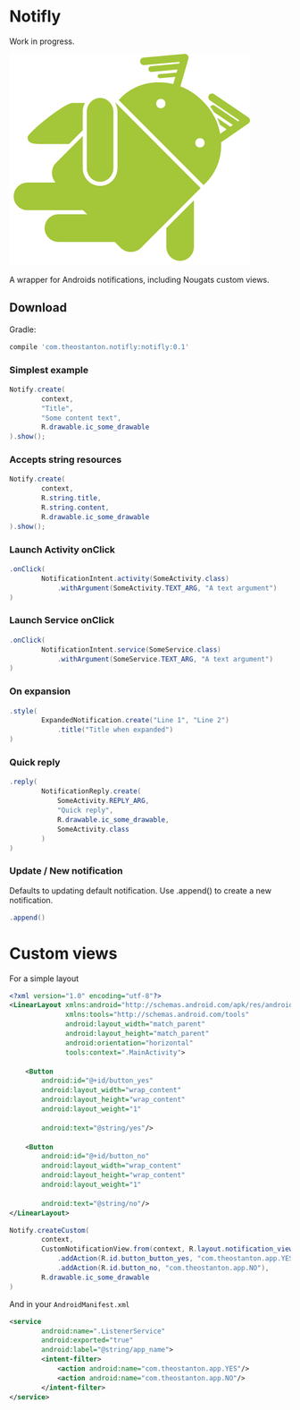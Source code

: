 Notifly
=======
Work in progress. 

![](images/logo.png)

A wrapper for Androids notifications, including Nougats custom views.

Download
--------

Gradle:
```groovy
compile 'com.theostanton.notifly:notifly:0.1'
```

### Simplest example

```java
Notify.create(
        context,
        "Title",
        "Some content text",
        R.drawable.ic_some_drawable
).show();
```

### Accepts string resources

```java
Notify.create(
        context,
        R.string.title,
        R.string.content,
        R.drawable.ic_some_drawable
).show();
```

### Launch Activity onClick

```java
.onClick(
        NotificationIntent.activity(SomeActivity.class)
            .withArgument(SomeActivity.TEXT_ARG, "A text argument")
)
```

### Launch Service onClick

```java
.onClick(
        NotificationIntent.service(SomeService.class)
            .withArgument(SomeService.TEXT_ARG, "A text argument")
)
```

### On expansion 

```java
.style(
        ExpandedNotification.create("Line 1", "Line 2")
            .title("Title when expanded")
)
```

### Quick reply

```java
.reply( 
        NotificationReply.create(
            SomeActivity.REPLY_ARG, 
            "Quick reply",
            R.drawable.ic_some_drawable,
            SomeActivity.class
        ) 
)
```

### Update / New notification

Defaults to updating  default notification. Use .append() to create a new notification. 

```java
.append()
```



Custom views
======

For a simple layout

```xml 
<?xml version="1.0" encoding="utf-8"?>
<LinearLayout xmlns:android="http://schemas.android.com/apk/res/android"
              xmlns:tools="http://schemas.android.com/tools"
              android:layout_width="match_parent"
              android:layout_height="match_parent"
              android:orientation="horizontal"
              tools:context=".MainActivity">

    <Button
        android:id="@+id/button_yes"
        android:layout_width="wrap_content"
        android:layout_height="wrap_content"
        android:layout_weight="1"

        android:text="@string/yes"/>

    <Button
        android:id="@+id/button_no"
        android:layout_width="wrap_content"
        android:layout_height="wrap_content"
        android:layout_weight="1"

        android:text="@string/no"/>
</LinearLayout>
```

```java
Notify.createCustom(
        context,
        CustomNotificationView.from(context, R.layout.notification_view)
            .addAction(R.id.button_button_yes, "com.theostanton.app.YES")
            .addAction(R.id.button_no, "com.theostanton.app.NO"),
        R.drawable.ic_some_drawable
)
```

And in your `AndroidManifest.xml`

```xml
<service 
        android:name=".ListenerService"
        android:exported="true"
        android:label="@string/app_name">
        <intent-filter>
            <action android:name="com.theostanton.app.YES"/>
            <action android:name="com.theostanton.app.NO"/>
        </intent-filter>
</service>
```